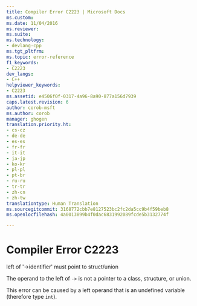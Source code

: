 ```yaml
---
title: Compiler Error C2223 | Microsoft Docs
ms.custom: 
ms.date: 11/04/2016
ms.reviewer: 
ms.suite: 
ms.technology:
- devlang-cpp
ms.tgt_pltfrm: 
ms.topic: error-reference
f1_keywords:
- C2223
dev_langs:
- C++
helpviewer_keywords:
- C2223
ms.assetid: e4506f0f-0317-4a96-8a90-877a156d7939
caps.latest.revision: 6
author: corob-msft
ms.author: corob
manager: ghogen
translation.priority.ht:
- cs-cz
- de-de
- es-es
- fr-fr
- it-it
- ja-jp
- ko-kr
- pl-pl
- pt-br
- ru-ru
- tr-tr
- zh-cn
- zh-tw
translationtype: Human Translation
ms.sourcegitcommit: 3168772cbb7e8127523bc2fc2da5cc9b4f59beb8
ms.openlocfilehash: 4a0013899b4f0dac6831992089fcde5b3132774f

---
```

# Compiler Error C2223
left of '->identifier' must point to struct/union  
  
 The operand to the left of `->` is not a pointer to a class, structure, or union.  
  
 This error can be caused by a left operand that is an undefined variable (therefore type `int`).


<!--HONumber=Jan17_HO1-->



